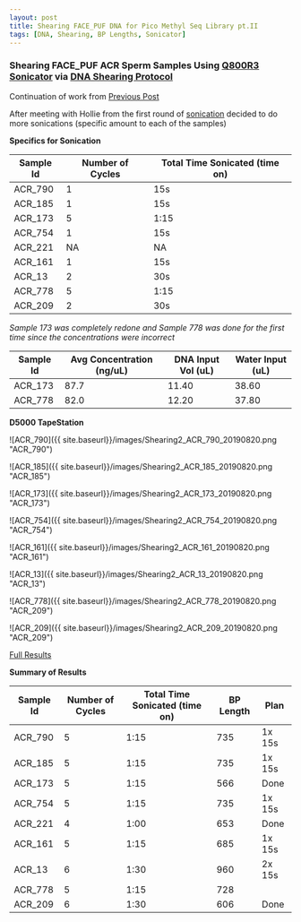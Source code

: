 ```yaml
---
layout: post
title: Shearing FACE_PUF DNA for Pico Methyl Seq Library pt.II
tags: [DNA, Shearing, BP Lengths, Sonicator]
---
```


### Shearing FACE_PUF ACR Sperm Samples Using [Q800R3 Sonicator](https://www.sonicator.com/collections/sonicators/products/q800r-sonicator) via [DNA Shearing Protocol](https://meschedl.github.io/MESPutnam_Open_Lab_Notebook/Sonication-Test/)

Continuation of work from [Previous Post](https://github.com/dconetta/DAC_Putnam_Lab_Notebook/blob/master/_posts/2019-08-19-DNA-Shearing-FACE_PUF.md)

After meeting with Hollie from the first round of [sonication](https://dconetta.github.io/DAC_Putnam_Lab_Notebook/DNA-Shearing-FACE_PUF/) decided to do more sonications (specific amount to each of the samples)

**Specifics for Sonication**

|Sample Id|Number of Cycles|Total Time Sonicated (time on)|
|----|-----|-----|
|ACR_790|1|15s|
|ACR_185|1|15s|
|ACR_173|5|1:15|
|ACR_754|1|15s|
|ACR_221|NA|NA|
|ACR_161|1|15s|
|ACR_13|2|30s|
|ACR_778|5|1:15|
|ACR_209|2|30s|

_Sample 173 was completely redone and Sample 778 was done for the first time since the concentrations were incorrect_

|Sample Id|Avg Concentration (ng/uL)|DNA Input Vol (uL)| Water Input (uL)|
|----|-----|-----|-----|
|ACR_173|87.7|11.40|38.60|
|ACR_778|82.0|12.20|37.80|

**D5000 TapeStation**

![ACR_790]({{ site.baseurl}}/images/Shearing2_ACR_790_20190820.png "ACR_790")

![ACR_185]({{ site.baseurl}}/images/Shearing2_ACR_185_20190820.png "ACR_185")

![ACR_173]({{ site.baseurl}}/images/Shearing2_ACR_173_20190820.png "ACR_173")

![ACR_754]({{ site.baseurl}}/images/Shearing2_ACR_754_20190820.png "ACR_754")

![ACR_161]({{ site.baseurl}}/images/Shearing2_ACR_161_20190820.png "ACR_161")

![ACR_13]({{ site.baseurl}}/images/Shearing2_ACR_13_20190820.png "ACR_13")

![ACR_778]({{ site.baseurl}}/images/Shearing2_ACR_778_20190820.png "ACR_209")

![ACR_209]({{ site.baseurl}}/images/Shearing2_ACR_209_20190820.png "ACR_209")

[Full Results](https://github.com/dconetta/DAC_Putnam_Lab_Notebook/blob/master/tapestation.pdfs/2019-08-20%20-DNA%20Shearing%20pt%20II.pdf)

**Summary of Results**

|Sample Id|Number of Cycles|Total Time Sonicated (time on)|BP Length|Plan|
|----|-----|-----|-----|-----|
|ACR_790|5|1:15|735|1x 15s|
|ACR_185|5|1:15|735|1x 15s|
|ACR_173|5|1:15|566|Done|
|ACR_754|5|1:15|735|1x 15s|
|ACR_221|4|1:00|653|Done|
|ACR_161|5|1:15|685|1x 15s|
|ACR_13|6|1:30|960|2x 15s|
|ACR_778|5|1:15|728||
|ACR_209|6|1:30|606|Done|